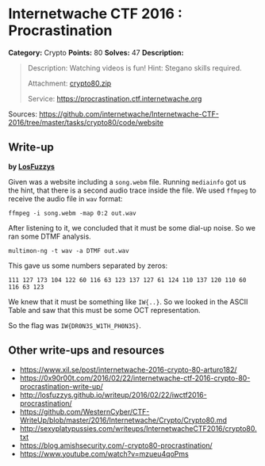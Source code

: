 # Internetwache CTF 2016 : Procrastination

**Category:** Crypto
**Points:** 80
**Solves:** 47
**Description:**

> Description: Watching videos is fun! Hint: Stegano skills required.
> 
> 
> Attachment: [crypto80.zip](./crypto80.zip)
> 
> 
> Service: <https://procrastination.ctf.internetwache.org>

Sources: <https://github.com/internetwache/Internetwache-CTF-2016/tree/master/tasks/crypto80/code/website>

## Write-up

**by [LosFuzzys](https://hack.more.systems)**

Given was a website including a `song.webm` file. Running `mediainfo` got us the hint,
that there is a second audio trace inside the file.
We used `ffmpeg` to receive the audio file in `wav` format:

```
ffmpeg -i song.webm -map 0:2 out.wav
```

After listening to it, we concluded that it must be some dial-up noise. So we ran some DTMF analysis.

```
multimon-ng -t wav -a DTMF out.wav
```

This gave us some numbers separated by zeros:

```
111 127 173 104 122 60 116 63 123 137 127 61 124 110 137 120 110 60 116 63 123
```

We knew that it must be something like `IW{..}`.
So we looked in the ASCII Table and saw that this must be some OCT representation.


So the flag was `IW{DR0N3S_W1TH_PH0N3S}`.


## Other write-ups and resources

* <https://www.xil.se/post/internetwache-2016-crypto-80-arturo182/>
* <https://0x90r00t.com/2016/02/22/internetwache-ctf-2016-crypto-80-procrastination-write-up/>
* <http://losfuzzys.github.io/writeup/2016/02/22/iwctf2016-procrastination/>
* <https://github.com/WesternCyber/CTF-WriteUp/blob/master/2016/Internetwache/Crypto/Crypto80.md>
* <http://sexyplatypussies.com/writeups/InternetwacheCTF2016/crypto80.txt>
* <https://blog.amishsecurity.com/-crypto80-procrastination/>
* <https://www.youtube.com/watch?v=mzueu4qoPms>